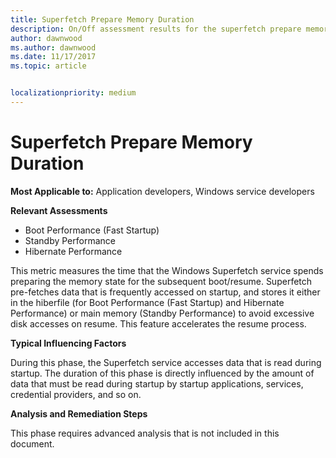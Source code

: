 ```yaml
---
title: Superfetch Prepare Memory Duration
description: On/Off assessment results for the superfetch prepare memory transition phase 
author: dawnwood
ms.author: dawnwood
ms.date: 11/17/2017
ms.topic: article


localizationpriority: medium
---
```


# Superfetch Prepare Memory Duration

**Most Applicable to:** Application developers, Windows service developers

**Relevant Assessments**

-   Boot Performance (Fast Startup)
-   Standby Performance
-   Hibernate Performance

This metric measures the time that the Windows Superfetch service spends preparing the memory state for the subsequent boot/resume. Superfetch pre-fetches data that is frequently accessed on startup, and stores it either in the hiberfile (for Boot Performance (Fast Startup) and Hibernate Performance) or main memory (Standby Performance) to avoid excessive disk accesses on resume. This feature accelerates the resume process.

**Typical Influencing Factors**

During this phase, the Superfetch service accesses data that is read during startup. The duration of this phase is directly influenced by the amount of data that must be read during startup by startup applications, services, credential providers, and so on.

**Analysis and Remediation Steps**

This phase requires advanced analysis that is not included in this document.

